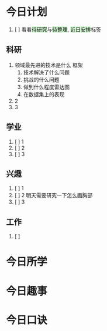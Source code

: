 # 今日计划

1. [ ] 看看<mark style="background: #BBFABBA6;">待研究</mark>与<mark style="background: #BBFABBA6;">待整理</mark>,  <mark style="background: #BBFABBA6;">近日安排</mark>标签

## 科研

1. 领域最先进的技术是什么 框架
	1. 技术解决了什么问题
	2. 挑战的什么问题
	3. 做到什么程度雷达图
	4. 在数据集上的表现
3. 2
4. 3 

## 学业

1. [ ] 1
2. [ ] 2
3. [ ] 3 

## 兴趣

1. [ ] 1
2. [ ] 2 明天需要研究一下怎么画胸部
3. [ ] 3 


## 工作

1. [ ] 

# 今日所学



# 今日趣事



# 今日口诀


